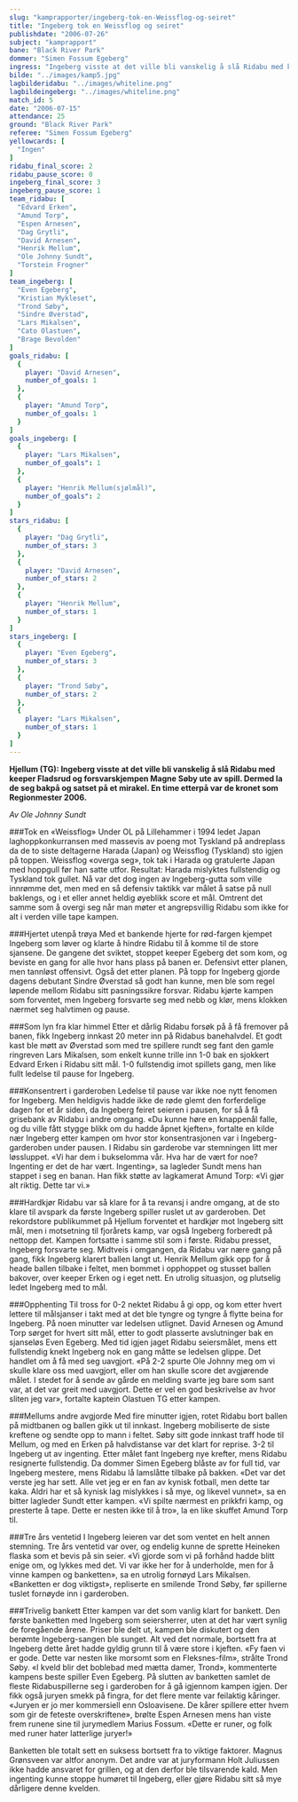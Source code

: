 ```yaml
---
slug: "kamprapporter/ingeberg-tok-en-Weissflog-og-seiret"
title: "Ingeberg tok en Weissflog og seiret"
publishdate: "2006-07-26"
subject: "kamprapport"
bane: "Black River Park"
dommer: "Simen Fossum Egeberg"
ingress: "Ingeberg visste at det ville bli vanskelig å slå Ridabu med keeper Fladsrud og forsvarskjempen Magne Søby ute av spill. Dermed la de seg bakpå og satset på et mirakel. En time etterpå var de kronet som Regionmester 2006."
bilde: "../images/kamp5.jpg"
lagbilderidabu: "../images/whiteline.png"
lagbildeingeberg: "../images/whiteline.png"
match_id: 5
date: "2006-07-15"
attendance: 25
ground: "Black River Park"
referee: "Simen Fossum Egeberg"
yellowcards: [
  "Ingen"
]
ridabu_final_score: 2
ridabu_pause_score: 0
ingeberg_final_score: 3
ingeberg_pause_score: 1
team_ridabu: [
  "Edvard Erken",
  "Amund Torp",
  "Espen Arnesen",
  "Dag Grytli",
  "David Arnesen",
  "Henrik Mellum",
  "Ole Johnny Sundt",
  "Torstein Frogner"
]
team_ingeberg: [
  "Even Egeberg",
  "Kristian Mykleset",
  "Trond Søby",
  "Sindre Øverstad",
  "Lars Mikalsen",
  "Cato Olastuen",
  "Brage Bevolden"
]
goals_ridabu: [
  {
    player: "David Arnesen",
    number_of_goals: 1
  },
  {
    player: "Amund Torp",
    number_of_goals: 1
  }
]
goals_ingeberg: [
  {
    player: "Lars Mikalsen",
    number_of_goals": 1
  },
  {
    player: "Henrik Mellum(sjølmål)",
    number_of_goals": 2
  }
]
stars_ridabu: [
  {
    player: "Dag Grytli",
    number_of_stars: 3
  },
  {
    player: "David Arnesen",
    number_of_stars: 2
  },
  {
    player: "Henrik Mellum",
    number_of_stars: 1
  }
]
stars_ingeberg: [
  {
    player: "Even Egeberg",
    number_of_stars: 3
  },
  {
    player: "Trond Søby",
    number_of_stars: 2
  },
  {
    player: "Lars Mikalsen",
    number_of_stars: 1
  }
]
---
```


**Hjellum (TG): Ingeberg visste at det ville bli vanskelig å slå Ridabu med keeper Fladsrud og forsvarskjempen Magne Søby ute av spill. Dermed la de seg bakpå og satset på et mirakel. En time etterpå var de kronet som Regionmester 2006.**

*Av Ole Johnny Sundt*

###Tok en «Weissflog»
Under OL på Lillehammer i 1994 ledet Japan laghoppkonkurransen med massevis av poeng mot Tyskland på andreplass da de to siste deltagerne Harada (Japan) og Weissflog (Tyskland) sto igjen på toppen. Weissflog «overga seg», tok tak i Harada og gratulerte Japan med hoppgull før han satte utfor. Resultat: Harada mislyktes fullstendig og Tyskland tok gullet.
Nå var det dog ingen av Ingeberg-gutta som ville innrømme det, men med en så defensiv taktikk var målet å satse på null baklengs, og i et eller annet heldig øyeblikk score et mål. Omtrent det samme som å overgi seg når man møter et angrepsvillig Ridabu som ikke for alt i verden ville tape kampen.

###Hjertet utenpå trøya
Med et bankende hjerte for rød-fargen kjempet Ingeberg som løver og klarte å hindre Ridabu til å komme til de store sjansene. De gangene det sviktet, stoppet keeper Egeberg det som kom, og beviste en gang for alle hvor hans plass på banen er. Defensivt etter planen, men tannløst offensivt. Også det etter planen. På topp for Ingeberg gjorde dagens debutant Sindre Øverstad så godt han kunne, men ble som regel løpende mellom Ridabu sitt pasningssikre forsvar. Ridabu kjørte kampen som forventet, men Ingeberg forsvarte seg med nebb og klør, mens klokken nærmet seg halvtimen og pause.

###Som lyn fra klar himmel
Etter et dårlig Ridabu forsøk på å få fremover på banen, fikk Ingeberg innkast 20 meter inn på Ridabus banehalvdel. Et godt kast ble møtt av Øverstad som med tre spillere rundt seg fant den gamle ringreven Lars Mikalsen, som enkelt kunne trille inn 1-0 bak en sjokkert Edvard Erken i Ridabu sitt mål. 1-0 fullstendig imot spillets gang, men like fullt ledelse til pause for Ingeberg.

###Konsentrert i garderoben
Ledelse til pause var ikke noe nytt fenomen for Ingeberg. Men heldigvis hadde ikke de røde glemt den forferdelige dagen for et år siden, da Ingeberg feiret seieren i pausen, for så å få grisebank av Ridabu i andre omgang. «Du kunne høre en knappenål falle, og du ville fått stygge blikk om du hadde åpnet kjeften», fortalte en kilde nær Ingeberg etter kampen om hvor stor konsentrasjonen var i Ingeberg-garderoben under pausen.
I Ridabu sin garderobe var stemningen litt mer løssluppet. «Vi har dem i bukselomma vår. Hva har de vært for noe? Ingenting er det de har vært. Ingenting», sa lagleder Sundt mens han stappet i seg en banan. Han fikk støtte av lagkamerat Amund Torp: «Vi gjør alt riktig. Dette tar vi.»

###Hardkjør
Ridabu var så klare for å ta revansj i andre omgang, at de sto klare til avspark da første Ingeberg spiller ruslet ut av garderoben. Det rekordstore publikummet på Hjellum forventet et hardkjør mot Ingeberg sitt mål, men i motsetning til fjorårets kamp, var også Ingeberg forberedt på nettopp det. Kampen fortsatte i samme stil som i første. Ridabu presset, Ingeberg forsvarte seg. Midtveis i omgangen, da Ridabu var nære gang på gang, fikk Ingeberg klarert ballen langt ut. Henrik Mellum gikk opp for å heade ballen tilbake i feltet, men bommet i opphoppet og stusset ballen bakover, over keeper Erken og i eget nett. En utrolig situasjon, og plutselig ledet Ingeberg med to mål.

###Opphenting
Til tross for 0-2 nektet Ridabu å gi opp, og kom etter hvert lettere til målsjanser i takt med at det ble tyngre og tyngre å flytte beina for Ingeberg. På noen minutter var ledelsen utlignet. David Arnesen og Amund Torp sørget for hvert sitt mål, etter to godt plasserte avslutninger bak en sjanseløs Even Egeberg. Med tid igjen jaget Ridabu seiersmålet, mens ett fullstendig knekt Ingeberg nok en gang måtte se ledelsen glippe. Det handlet om å få med seg uavgjort. «På 2-2 spurte Ole Johnny meg om vi skulle klare oss med uavgjort, eller om han skulle score det avgjørende målet. I stedet for å sende av gårde en melding svarte jeg bare som sant var, at det var greit med uavgjort. Dette er vel en god beskrivelse av hvor sliten jeg var», fortalte kaptein Olastuen TG etter kampen.

###Mellums andre avgjorde
Med fire minutter igjen, rotet Ridabu bort ballen på midtbanen og ballen gikk ut til innkast. Ingeberg mobiliserte de siste kreftene og sendte opp to mann i feltet. Søby sitt gode innkast traff hode til Mellum, og med en Erken på halvdistanse var det klart for reprise. 3-2 til Ingeberg ut av ingenting. Etter målet fant Ingeberg nye krefter, mens Ridabu resignerte fullstendig. Da dommer Simen Egeberg blåste av for full tid, var Ingeberg mestere, mens Ridabu lå lamslåtte tilbake på bakken. «Det var det verste jeg har sett. Alle vet jeg er en fan av kynisk fotball, men dette tar kaka. Aldri har et så kynisk lag mislykkes i så mye, og likevel vunnet», sa en bitter lagleder Sundt etter kampen. «Vi spilte nærmest en prikkfri kamp, og presterte å tape. Dette er nesten ikke til å tro», la en like skuffet Amund Torp til.

###Tre års ventetid
I Ingeberg leieren var det som ventet en helt annen stemning. Tre års ventetid var over, og endelig kunne de sprette Heineken flaska som et bevis på sin seier. «Vi gjorde som vi på forhånd hadde blitt enige om, og lykkes med det. Vi var ikke her for å underholde, men for å vinne kampen og banketten», sa en utrolig fornøyd Lars Mikalsen. «Banketten er dog viktigst», repliserte en smilende Trond Søby, før spillerne tuslet fornøyde inn i garderoben.

###Trivelig bankett
Etter kampen var det som vanlig klart for bankett. Den første banketten med Ingeberg som seiersherrer, uten at det har vært synlig de foregående årene. Priser ble delt ut, kampen ble diskutert og den berømte Ingeberg-sangen ble sunget. Alt ved det normale, bortsett fra at Ingeberg dette året hadde gyldig grunn til å være store i kjeften. «Fy faen vi er gode. Dette var nesten like morsomt som en Fleksnes-film», strålte Trond Søby. «I kveld blir det boblebad med mætta damer, Trond», kommenterte kampens beste spiller Even Egeberg. På slutten av banketten samlet de fleste Ridabuspillerne seg i garderoben for å gå igjennom kampen igjen. Der fikk også juryen smekk på fingra, for det flere mente var feilaktig kåringer. «Juryen er jo mer kommersiell enn Osloavisene. De kårer spillere etter hvem som gir de feteste overskriftene», brølte Espen Arnesen mens han viste frem runene sine til jurymedlem Marius Fossum. «Dette er runer, og folk med runer hater latterlige juryer!»

Banketten ble totalt sett en suksess bortsett fra to viktige faktorer. Magnus Grønsveen var altfor anonym. Det andre var at juryformann Holt Juliussen ikke hadde ansvaret for grillen, og at den derfor ble tilsvarende kald. Men ingenting kunne stoppe humøret til Ingeberg, eller gjøre Ridabu sitt så mye dårligere denne kvelden.